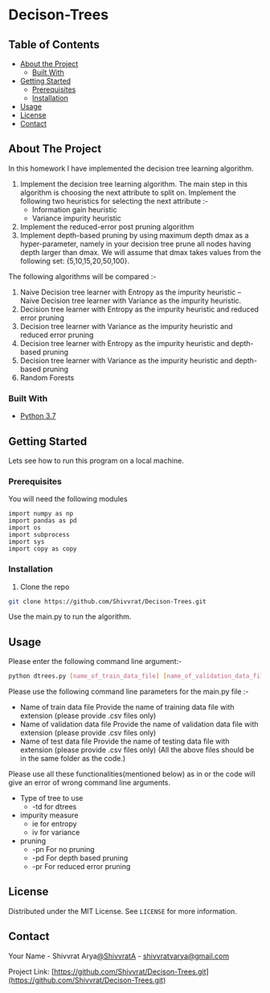 # Decison-Trees




## Table of Contents

* [About the Project](#about-the-project)
  * [Built With](#built-with)
* [Getting Started](#getting-started)
  * [Prerequisites](#prerequisites)
  * [Installation](#installation)
* [Usage](#usage)
* [License](#license)
* [Contact](#contact)



<!-- ABOUT THE PROJECT -->
## About The Project
In this homework I have implemented the decision tree learning algorithm. 
1. Implement the decision tree learning algorithm. The main step in this algorithm is choosing the next attribute to split on. Implement the following two heuristics for selecting the next attribute :-
    * Information gain heuristic
    * Variance impurity heuristic
2. Implement the reduced-error post pruning algorithm 
3. Implement depth-based pruning by using maximum depth dmax as a hyper-parameter, namely in your decision tree prune all nodes having depth larger than dmax. We will assume that dmax takes values from the following set: {5,10,15,20,50,100}.

The following algorithms will be compared :-
1. Naive Decision tree learner with Entropy as the impurity heuristic – Naive Decision tree learner with Variance as the impurity heuristic.
2. Decision tree learner with Entropy as the impurity heuristic and reduced error pruning
3. Decision tree learner with Variance as the impurity heuristic and reduced error pruning
4. Decision tree learner with Entropy as the impurity heuristic and depth-based pruning
5. Decision tree learner with Variance as the impurity heuristic and depth-based pruning
6. Random Forests



### Built With

* [Python 3.7](https://www.python.org/downloads/release/python-370/)


## Getting Started

Lets see how to run this program on a local machine.

### Prerequisites

You will need the following modules 
```
import numpy as np 
import pandas as pd 
import os
import subprocess 
import sys
import copy as copy
```
### Installation

1. Clone the repo
```sh
git clone https://github.com/Shivvrat/Decison-Trees.git
```
Use the main.py to run the algorithm.


<!-- USAGE EXAMPLES -->
## Usage
Please enter the following command line argument:-
```sh
python dtrees.py [name_of_train_data_file] [name_of_validation_data_file] [name_of_test_data_file] [type_of_tree_to_use] [impurity_measure] [ pruning]
```
Please use the following command line parameters for the main.py file :-
* Name of train data file
Provide the name of training data file with extension (please provide .csv files only)
* Name of validation data 
 file Provide the name of validation data file with extension (please provide .csv files only)
* Name of test data file 
 Provide the name of testing data file with extension (please provide .csv files only) 
(All the above files should be in the same folder as the code.)

Please use all these functionalities(mentioned below) as in or the code will give an error of wrong command line arguments.
* Type of tree to use 
    * -td for dtrees
* impurity measure 
    * ie 
     for entropy 
    * iv 
     for variance
* pruning 
    * -pn 
    For no pruning 
    * -pd 
    For depth based pruning 
    * -pr 
    For reduced error pruning
<!-- LICENSE -->
## License

Distributed under the MIT License. See `LICENSE` for more information.



<!-- CONTACT -->
## Contact

Your Name - Shivvrat Arya[@ShivvratA](https://twitter.com/ShivvratA) - shivvratvarya@gmail.com

Project Link: [https://github.com/Shivvrat/Decison-Trees.git](https://github.com/Shivvrat/Decison-Trees.git)
